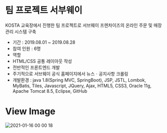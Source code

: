 # 팀 프로젝트 서부웨이
KOSTA 교육장에서 진행한 팀 프로젝트로 서브웨이 프렌차이즈의 온라인 주문 및 매장 관리 시스템 구축

- 기간 : 2019.08.01 ~ 2019.08.28
- 참여 인원 : 6명
- 역할
 - HTML/CSS 공통 레이아웃 작성
 - 전반적인 프론트엔드 개발
 - 주기적으로 서브웨이 공식 홈페이지에서 뉴스ㆍ공지사항 크롤링
- 개발환경 : java 1.8(Spring MVC, SpringBoot), JSP, JSTL, Lombok, MyBatis, Tiles, Javascript, JQuery, Ajax, HTML5, CSS3, Oracle 11g, Apache Tomcat 8.5, Eclipse, GitHub

# View Image
![2021-01-16 00 00 18](https://user-images.githubusercontent.com/35294456/104743567-2ead9600-578f-11eb-9bb8-4d83ed96dce1.png)
